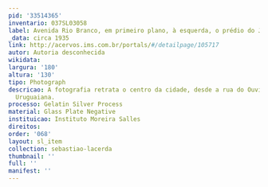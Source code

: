 ```yaml
---
pid: '33514365'
inventario: 037SL03058
label: Avenida Rio Branco, em primeiro plano, à esquerda, o prédio do Jornal da Brasil
_data: circa 1935
link: http://acervos.ims.com.br/portals/#/detailpage/105717
autor: Autoria desconhecida
wikidata: 
largura: '180'
altura: '130'
tipo: Photograph
descricao: A fotografia retrata o centro da cidade, desde a rua do Ouvidor até a rua
  Uruguaiana.
processo: Gelatin Silver Process
material: Glass Plate Negative
instituicao: Instituto Moreira Salles
direitos: 
order: '068'
layout: sl_item
collection: sebastiao-lacerda
thumbnail: ''
full: ''
manifest: ''
---
```

